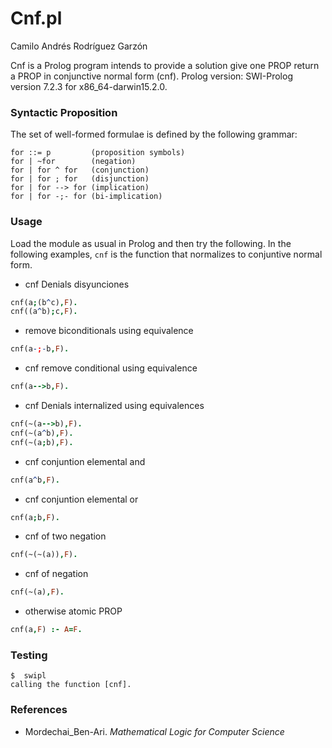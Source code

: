 # Cnf.pl

Camilo Andrés Rodríguez Garzón

Cnf is a Prolog program intends to provide a solution
give one PROP return a PROP in conjunctive normal form (cnf).
Prolog version: SWI-Prolog version 7.2.3 for x86_64-darwin15.2.0.

### Syntactic Proposition 

The set of well-formed formulae is defined by the following grammar:

    for ::= p         (proposition symbols)
    for | ~for        (negation)
    for | for ^ for   (conjunction)
    for | for ; for   (disjunction)
    for | for --> for (implication)
    for | for -;- for (bi-implication)

### Usage

Load the module as usual in Prolog and then try the following.
In the following examples, `cnf` is the function that normalizes to conjuntive normal form.

* cnf Denials disyunciones

```Prolog
cnf(a;(b^c),F).
cnf((a^b);c,F).
```
* remove biconditionals using equivalence

```Prolog
cnf(a-;-b,F).
```
* cnf remove conditional using equivalence

```Prolog
cnf(a-->b,F).
```
* cnf Denials internalized using equivalences

```Prolog
cnf(~(a-->b),F).
cnf(~(a^b),F).
cnf(~(a;b),F).
```
* cnf conjuntion elemental and

```Prolog
cnf(a^b,F).
```
* cnf conjuntion elemental or

```Prolog
cnf(a;b,F).
```
* cnf of two negation

```Prolog
cnf(~(~(a)),F).
```
* cnf of negation

```Prolog
cnf(~(a),F).
```
* otherwise atomic PROP

```Prolog
cnf(a,F) :- A=F.
```

### Testing

```
$  swipl
calling the function [cnf].
```
### References

* Mordechai_Ben-Ari. *Mathematical Logic for Computer Science*
